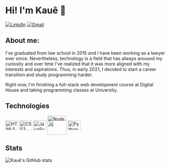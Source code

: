 # Hi! I'm Kauê 👋
[![LinkdIn](https://img.shields.io/badge/LinkedIn-0077B5?style=for-the-badge&logo=linkedin&logoColor=white)](https://www.linkedin.com/in/kaue-ramos-raimundo/)
[![Gmail](https://img.shields.io/badge/Gmail-D14836?style=for-the-badge&logo=gmail&logoColor=white)](kaue.ramos.krr@gmail.com)

## About me:
I've graduated from law school in 2015 and I have been working as a lawyer ever since. Nevertheless, technology is a field that has always aroused my curiosity and over time I've realized that it was more aligned with my interests and aspirations. Thus, in early 2021, I decided to start a career transition and study programming harder.

Right now, I'm finishing a full-stack web development course at Digital House and taking programming classes at University.  

## Technologies

<div style="display: inline-block; " >
  <img align="center" height="30" width="40" alt="HTML5" src="https://cdn.jsdelivr.net/gh/devicons/devicon/icons/html5/html5-original.svg">
  <img align="center" height="30" width="40" alt="CSS3" src="https://cdn.jsdelivr.net/gh/devicons/devicon/icons/css3/css3-original.svg">
  <img align="center" height="30" width="40" alt="JavaScript" src="https://cdn.jsdelivr.net/gh/devicons/devicon/icons/javascript/javascript-plain.svg"> 
  <img align="center" height="60" width="60" alt="Node.JS" src="https://cdn.jsdelivr.net/gh/devicons/devicon/icons/nodejs/nodejs-plain-wordmark.svg">
  <img align="center" height="30" width="40" alt="Python" src="https://cdn.jsdelivr.net/gh/devicons/devicon/icons/python/python-original-wordmark.svg">
</div>

## Stats
![Kauê's GitHub stats](https://github-readme-stats.vercel.app/api?username=KRamos21&show_icons=true&theme=tokyonight)

<!--
**KRamos21/KRamos21** is a ✨ _special_ ✨ repository because its `README.md` (this file) appears on your GitHub profile.

Here are some ideas to get you started:

- 🔭 I’m currently working on ...
- 🌱 I’m currently learning ...
- 👯 I’m looking to collaborate on ...
- 🤔 I’m looking for help with ...
- 💬 Ask me about ...
- 📫 How to reach me: ...
- 😄 Pronouns: ...
- ⚡ Fun fact: ...
-->
